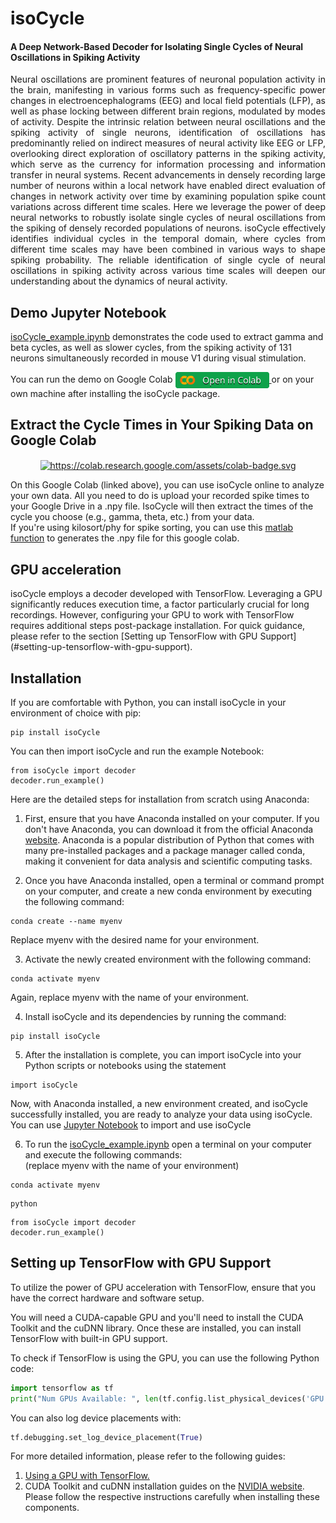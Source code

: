 # isoCycle
#### A Deep Network-Based Decoder for Isolating Single Cycles of Neural Oscillations in Spiking Activity

<p align="justify">
Neural oscillations are prominent features of neuronal population activity in the brain, manifesting in various forms such as frequency-specific power changes in electroencephalograms (EEG) and local field potentials (LFP), as well as phase locking between different brain regions, modulated by modes of activity. Despite the intrinsic relation between neural oscillations and the spiking activity of single neurons, identification of oscillations has predominantly relied on indirect measures of neural activity like EEG or LFP, overlooking direct exploration of oscillatory patterns in the spiking activity, which serve as the currency for information processing and information transfer in neural systems. Recent advancements in densely recording large number of neurons within a local network have enabled direct evaluation of changes in network activity over time by examining population spike count variations across different time scales. Here we leverage the power of deep neural networks to robustly isolate single cycles of neural oscillations from the spiking of densely recorded populations of neurons. isoCycle effectively identifies individual cycles in the temporal domain, where cycles from different time scales may have been combined in various ways to shape spiking probability. The reliable identification of single cycle of neural oscillations in spiking activity across various time scales will deepen our understanding about the dynamics of neural activity.
</p>

## Demo Jupyter Notebook
<!--  -->
[isoCycle_example.ipynb](https://github.com/esiabri/isoCycle/blob/main/isoCycle_example.ipynb) demonstrates the code used to extract gamma and beta cycles, as well as slower cycles, from the spiking activity of 131 neurons simultaneously recorded in mouse V1 during visual stimulation.</p>

You can run the demo on Google Colab <a class="new-tab-link" href="https://colab.research.google.com/github/esiabri/isoCycle/blob/main/isoCycle_example_Colab.ipynb" target="_blank" style="pointer-events: none;">
  <img alt="https://github.com/esiabri/isoCycle/blob/main/isoCycle/files/colab-badge_green.svg" src="https://github.com/esiabri/isoCycle/blob/main/isoCycle/files/colab-badge_green.svg" align="center" style="pointer-events: auto;" width="150px"/>
</a> or on your own machine after installing the isoCycle package.

## Extract the Cycle Times in Your Spiking Data on Google Colab
<p align="center">
<a class="new-tab-link" href="https://colab.research.google.com/github/esiabri/isoCycle/blob/main/isoCycle_yourData_Colab.ipynb" target="_blank" style="pointer-events: none;">
  <img alt="https://colab.research.google.com/assets/colab-badge.svg" src="https://colab.research.google.com/assets/colab-badge.svg" align="center" style="pointer-events: auto;" width="250px"/>
</a>

On this Google Colab (linked above), you can use isoCycle online to analyze your own data. All you need to do is upload your recorded spike times to your Google Drive in a .npy file. IsoCycle will then extract the times of the cycle you choose (e.g., gamma, theta, etc.) from your data.
<br>If you're using kilosort/phy for spike sorting, you can use this [matlab function](https://github.com/esiabri/isoCycle/blob/main/isoCycle/files/isoCycleInput_build.m) to generates the .npy file for this google colab.</p>

## GPU acceleration
<p> isoCycle employs a decoder developed with TensorFlow. Leveraging a GPU significantly reduces execution time, a factor particularly crucial for long recordings. However, configuring your GPU to work with TensorFlow requires additional steps post-package installation. For quick guidance, please refer to the section [Setting up TensorFlow with GPU Support](#setting-up-tensorflow-with-gpu-support).</p> 
    
## Installation
<p>
If you are comfortable with Python, you can install isoCycle in your environment of choice with pip:

```buildoutcfg
pip install isoCycle
```
You can then import isoCycle and run the example Notebook: 
<!-- [MOVE THE EXAMPLE DOC TO ITS OWN FOLDER WITH A LINK HERE----TO RUN THE NOTEBOOK ON THE SAME ENV IT NEEDS EXTRA STEPS (what if the env name is known?, running the notebook with a predefined kernel, but it needs to have the additional code for adding the kernel to the jupyter kernel list----] -->
```buildoutcfg
from isoCycle import decoder
decoder.run_example()
```

Here are the detailed steps for installation from scratch using Anaconda:

1. First, ensure that you have Anaconda installed on your computer. If you don't have Anaconda, you can download it from the official Anaconda [website](https://www.anaconda.com/downloads). Anaconda is a popular distribution of Python that comes with many pre-installed packages and a package manager called conda, making it convenient for data analysis and scientific computing tasks.

2. Once you have Anaconda installed, open a terminal or command prompt on your computer, and create a new conda environment by executing the following command:
```buildoutcfg
conda create --name myenv
```
Replace myenv with the desired name for your environment.

3. Activate the newly created environment with the following command:
```buildoutcfg
conda activate myenv
```
Again, replace myenv with the name of your environment.

4. Install isoCycle and its dependencies by running the command:
```buildoutcfg
pip install isoCycle
```
5. After the installation is complete, you can import isoCycle into your Python scripts or notebooks using the statement
```buildoutcfg
import isoCycle
```

Now, with Anaconda installed, a new environment created, and isoCycle successfully installed, you are ready to analyze your data using isoCycle. You can use [Jupyter Notebook](https://jupyter.org/try-jupyter/retro/notebooks/?path=notebooks/Intro.ipynb) to import and use isoCycle
  
6. To run the [isoCycle_example.ipynb](https://github.com/esiabri/isoCycle/blob/main/isoCycle_example.ipynb) open a terminal on your computer and execute the following commands:
  <br>(replace myenv with the name of your environment)
```buildoutcfg
conda activate myenv
```
  
```buildoutcfg
python
```
```buildoutcfg
from isoCycle import decoder
decoder.run_example()
```
</p>

## Setting up TensorFlow with GPU Support

To utilize the power of GPU acceleration with TensorFlow, ensure that you have the correct hardware and software setup. 

You will need a CUDA-capable GPU and you'll need to install the CUDA Toolkit and the cuDNN library. Once these are installed, you can install TensorFlow with built-in GPU support.

To check if TensorFlow is using the GPU, you can use the following Python code:

```python
import tensorflow as tf
print("Num GPUs Available: ", len(tf.config.list_physical_devices('GPU')))
```
  
You can also log device placements with:
  
```python
tf.debugging.set_log_device_placement(True)
```
  
For more detailed information, please refer to the following guides:

1. [Using a GPU with TensorFlow.](https://www.tensorflow.org/guide/gpu)
2. CUDA Toolkit and cuDNN installation guides on the [NVIDIA website](https://developer.nvidia.com/cuda-toolkit).
Please follow the respective instructions carefully when installing these components.
